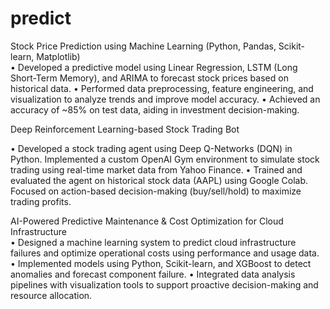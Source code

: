 # predict
Stock Price Prediction using Machine Learning (Python, Pandas, Scikit-learn, Matplotlib)             
•  Developed a predictive model using Linear Regression, LSTM (Long Short-Term Memory), and ARIMA to forecast stock prices based on historical data.
•  Performed data preprocessing, feature engineering, and visualization to analyze trends and improve model accuracy.
•  Achieved an accuracy of ~85% on test data, aiding in investment decision-making.

Deep Reinforcement Learning-based Stock Trading Bot

• Developed a stock trading agent using Deep Q-Networks (DQN) in Python. Implemented a custom OpenAI Gym environment to simulate stock trading using real-time market data from Yahoo Finance. 
• Trained and evaluated the agent on historical stock data (AAPL) using Google Colab. Focused on action-based decision-making (buy/sell/hold) to maximize trading profits.

AI-Powered Predictive Maintenance & Cost Optimization for Cloud Infrastructure                          
• Designed a machine learning system to predict cloud infrastructure failures and optimize operational costs using performance and usage data.
 • Implemented models using Python, Scikit-learn, and XGBoost to detect anomalies and forecast component failure.
 • Integrated data analysis pipelines with visualization tools to support proactive decision-making and resource allocation.

